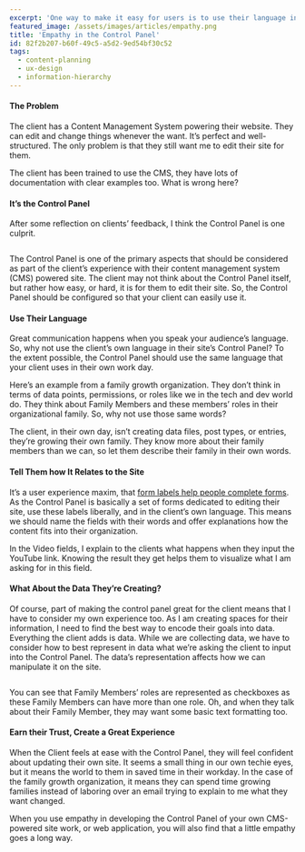 ```yaml
---
excerpt: 'One way to make it easy for users is to use their language in a website’s control panel.'
featured_image: /assets/images/articles/empathy.png
title: 'Empathy in the Control Panel'
id: 82f2b207-b60f-49c5-a5d2-9ed54bf30c52
tags:
  - content-planning
  - ux-design
  - information-hierarchy
---
```

<h4>The Problem</h4>
<p>The client has a Content Management System powering their website. They can edit and change things whenever the want. It’s perfect and well-structured. The only problem is that they still want me to edit their site for them.
</p>
<p>The client has been trained to use the CMS, they have lots of documentation with clear examples too. What is wrong here?
</p>
<h4>It’s the Control Panel</h4>
<p>After some reflection on clients’ feedback, I think the Control Panel is one culprit.
</p>
<p><img src="/assets/images/articles/website-user-experience-st-elizabeth-stun-design-isral-duke-5.png" alt=""><br>
</p>
<p>The Control Panel is one of the primary aspects that should be considered as part of the client’s experience with their content management system (CMS) powered site. The client may not think about the Control Panel itself, but rather how easy, or hard, it is for them to edit their site. So, the Control Panel should be configured so that your client can easily use it.
</p>
<h4>Use Their Language</h4>
<p>Great communication happens when you speak your audience’s language. So, why not use the client’s own language in their site’s Control Panel? To the extent possible, the Control Panel should use the same language that your client uses in their own work day.
</p>
<p>Here’s an example from a family growth organization. They don’t think in terms of data points, permissions, or roles like we in the tech and dev world do. They think about Family Members and these members’ roles in their organizational family. So, why not use those same words?
</p>
<p>The client, in their own day, isn’t creating data files, post types, or entries, they’re growing their own family. They know more about their family members than we can, so let them describe their family in their own words.
</p>
<h4>Tell Them how It Relates to the Site</h4>
<p>It’s a user experience maxim, that <a href="https://www.nngroup.com/articles/web-form-design/" title="UX Research Demonstrating that Labels Help Users." target="_blank">form labels help people complete forms</a>. As the Control Panel is basically a set of forms dedicated to editing their site, use these labels liberally, and in the client’s own language. This means we should name the fields with their words and offer explanations how the content fits into their organization.
</p>
<p>In the Video fields, I explain to the clients what happens when they input the YouTube link. Knowing the result they get helps them to visualize what I am asking for in this field.
</p>
<h4>What About the Data They’re Creating?</h4>
<p>Of course, part of making the control panel great for the client means that I have to consider my own experience too. As I am creating spaces for their information, I need to find the best way to encode their goals into data. Everything the client adds is data. While we are collecting data, we have to consider how to best represent in data what we’re asking the client to input into the Control Panel. The data’s representation affects how we can manipulate it on the site.
</p>
<p><img src="/assets/images/articles/website-user-experience-st-elizabeth-stun-design-isral-duke-3.png" alt=""><br>
</p>
<p>You can see that Family Members’ roles are represented as checkboxes as these Family Members can have more than one role. Oh, and when they talk about their Family Member, they may want some basic text formatting too.
</p>
<h4>Earn their Trust, Create a Great Experience</h4>
<p>When the Client feels at ease with the Control Panel, they will feel confident about updating their own site. It seems a small thing in our own techie eyes, but it means the world to them in saved time in their workday. In the case of the family growth organization, it means they can spend time growing families instead of laboring over an email trying to explain to me what they want changed.
</p>
<p>When you use empathy in developing the Control Panel of your own CMS-powered site work, or web application, you will also find that a little empathy goes a long way.
</p>